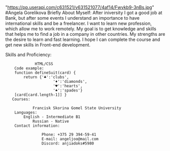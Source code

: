 "https://pp.userapi.com/c631521/v631521077/4af14/Fwvkb9-3nBs.jpg" 
    #Angela Gorelikova
            Briefly About Myself:
            After iniversity I got a good job at Bank, but after some events I understand an importance to have 
    international skills and be a freelancer. I want to learn new profession, which allow me to work remotely. 
    My goal is to get knowledge 
    and skills that helps me to find a job in a company in other countries.
    My strengths are the desire to learn and fast learning. I hope I can complete the course 
    and get new skills in Front-end development.
    

Skills and Proficiency:
                
                 HTML/CSS 
        Code example:
        function defineSuit(card) {
            return {'♣':'clubs', 
                         '♦':'diamonds', 
                         '♥':'hearts', 
                         '♠':'spades'}
        [card[card.length-1]] }
       Courses:

                Francisk Skorina Gomel State University
        Languages:
            English - Intermediate B1
                Russian - Native
        Contact information:
           
                    Phone: +375 29 394-59-41
                    E-mail: angeljoo@mail.com
                    Discord: anjiadoks#5980
       